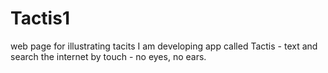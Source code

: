 # Tactis1
web page for illustrating tacits
I am developing app called Tactis - text and search the internet by touch - no eyes, no ears.
